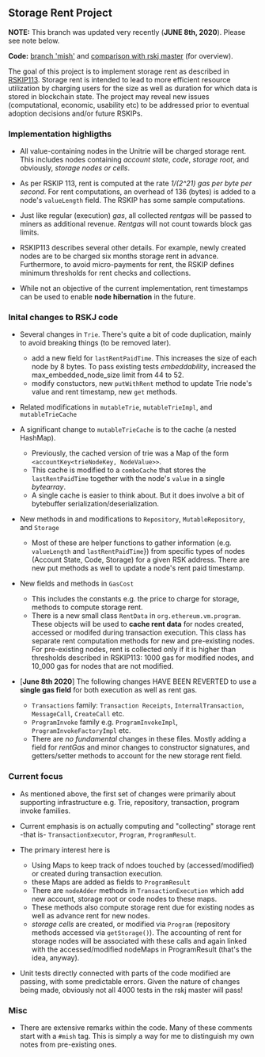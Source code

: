 ## Storage Rent Project

**NOTE:** This branch was updated very recently (**JUNE 8th, 2020**). Please see note below. 

**Code:** [branch 'mish'](https://github.com/optimalbrew/rskj/tree/mish) and [comparison with rskj master](https://github.com/rsksmart/rskj/compare/master...optimalbrew:mish) (for overview).

The goal of this project is to implement storage rent as described in [RSKIP113](https://github.com/rsksmart/RSKIPs/blob/master/IPs/RSKIP113.md). Storage rent is intended to lead to more efficient resource utilization by charging users for the size as well as duration for which data is stored in blockchain state. The project may reveal new issues (computational, economic, usability etc) to be addressed prior to eventual adoption decisions and/or future RSKIPs.

### Implementation highligths

- All value-containing nodes in the Unitrie will be charged storage rent. This includes nodes containing *account state*, *code*, *storage root*, and obviously, *storage nodes or cells*.

- As per RSKIP 113, rent is computed at the rate *1/(2^21) gas per byte per second*. For rent computations, an overhead of 136 (bytes) is added to a node's `valueLength` field.  The RSKIP has some sample computations.

- Just like regular (execution) *gas*, all collected *rentgas* will be passed to miners as additional revenue. *Rentgas* will not count towards block gas limits. 

- RSKIP113 describes several other details. For example, newly created nodes are to be charged six months storage rent in advance. Furthermore, to avoid micro-payments for rent, the RSKIP defines minimum thresholds for rent checks and collections.

- While not an objective of the current implementation, rent timestamps can be used to enable **node hibernation** in the future.

### Inital changes to RSKJ code
- Several changes in `Trie`. There's quite a bit of code duplication, mainly to avoid breaking things (to be removed later).
    - add a new field for `lastRentPaidTime`. This increases the size of each node by 8 bytes. To pass   existing tests *embeddability*, increased the max_embedded_node_size limit from 44 to 52. 
    - modify constuctors, new `putWithRent` method to update Trie node's value and rent timestamp, new `get` methods.
- Related modifications in `mutableTrie`, `mutableTrieImpl`, and `mutableTrieCache`
- A significant change to `mutableTrieCache` is to the cache (a nested HashMap). 
    - Previously, the cached version of trie was a Map of the form `<accountKey<trieNodeKey, NodeValue>>`.
    - This cache is modified to a `comboCache` that stores the `lastRentPaidTime` together with the node's `value` in a single *bytearray*. 
    - A single cache is easier to think about. But it does involve a bit of bytebuffer serialization/deserialization.

- New methods in and modifications to `Repository`, `MutableRepository`, and `Storage`
    - Most of these are helper functions to gather information (e.g. `valueLength` and `lastRentPaidTime`}) from specific types of nodes (Account State, Code, Storage) for a given RSK address. There are new put methods as well to update a node's rent paid timestamp.
- New fields and methods in `GasCost`
    - This includes the constants e.g. the price to charge for storage, methods to compute storage rent.
    - There is a new small class `RentData` in `org.ethereum.vm.program`. These objects will be used to **cache rent data** for nodes created, accessed or modifed during transaction execution. This class has separate rent computation methods for new and pre-existing nodes. For pre-existing nodes, rent is collected only if it is higher than thresholds described in RSKIP113: 1000 gas for modified nodes, and 10_000 gas for nodes that are not modified.
- [**June 8th 2020**] The following changes HAVE BEEN REVERTED to use a **single gas field** for both execution as well as rent gas.  
    - `Transactions` family: `Transaction Receipts`, `InternalTransaction`, `MessageCall`, `CreateCall` etc. 
    - `ProgramInvoke` family e.g. `ProgramInvokeImpl`, `ProgramInvokeFactoryImpl` etc.
    - There are *no fundamental* changes in these files. Mostly adding a field for *rentGas* and minor changes to constructor signatures, and getters/setter methods to account for the new storage rent field.

### Current focus
- As mentioned above, the first set of changes were primarily about supporting infrastructure e.g. Trie, repository, transaction, program invoke families. 
- Current emphasis is on actually computing and "collecting" storage rent -that is- `TransactionExecutor`, `Program`, `ProgramResult`.
- The primary interest here is
    - Using Maps to keep track of ndoes touched by (accessed/modified) or created during transaction execution.
    - these Maps are added as fields to `ProgramResult`
    - There are `nodeAdder` methods in `TransactionExecution` which add new account, storage root or code nodes to these maps.
    - These methods also compute storage rent due for existing nodes as well as advance rent for new nodes.
    - *storage cells* are created, or modified via `Program` (repository methods accessed via `getStorage()`). The accounting of rent for storage nodes will be associated with these calls and again linked with the accessed/modified nodeMaps in ProgramResult (that's the idea, anyway). 

- Unit tests directly connected with parts of the code modified are passing, with some predictable errors. Given the nature of changes being made, obviously not all 4000 tests in the rskj master will pass!

### Misc
- There are extensive remarks within the code. Many of these comments start with a `#mish` tag. This is simply a way for me to distinguish my own notes from pre-existing ones.